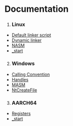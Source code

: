 # Documentation

1. ### Linux
  - [Default linker script](https://github.com/bad1dea5/docs/blob/master/linux/default-linker-script.md)
  - [Dynamic linker](https://github.com/bad1dea5/docs/blob/master/linux/dynamic-linker.md)
  - [NASM](https://github.com/bad1dea5/docs/blob/master/linux/nasm.md)
  - [_start](https://github.com/bad1dea5/docs/blob/master/linux/_start.md)
  
2. ### Windows
  - [Calling Convention](https://github.com/bad1dea5/docs/blob/master/windows/calling-convention.md)
  - [Handles](https://github.com/bad1dea5/docs/blob/master/windows/handles.md)
  - [MASM](https://github.com/bad1dea5/docs/blob/master/windows/MASM.md)
  - [NtCreateFile](https://github.com/bad1dea5/docs/blob/master/windows/NtCreateFile.md)
  
3. ### AARCH64
  - [Registers](https://github.com/bad1dea5/docs/blob/master/aarch64/registers.md)
  - [_start](https://github.com/bad1dea5/docs/blob/master/aarch64/_start.md)
